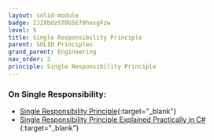 ```yaml
---
layout: solid-module
badge: IJ2XbdzST0G5Ef0hnsgFzw
level: 5
title: Single Responsibility Principle
parent: SOLID Principles
grand_parent: Engineering
nav_order: 2
principle: Single Responsibility Principle
---
```

### On Single Responsibility:

- [Single Responsibility Principle](https://www.youtube.com/watch?v=UQqY3_6Epbg&list=PLZlA0Gpn_vH9kocFX7R7BAe_CvvOCO_p9&index=1){:target="\_blank"}
- [Single Responsibility Principle Explained Practically in C#](https://www.youtube.com/watch?v=5RwhyZnVRS8){:target="\_blank"}
